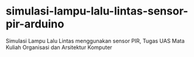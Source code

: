 # simulasi-lampu-lalu-lintas-sensor-pir-arduino
Simulasi Lampu Lalu Lintas menggunakan sensor PIR, Tugas UAS Mata Kuliah Organisasi dan Arsitektur Komputer
